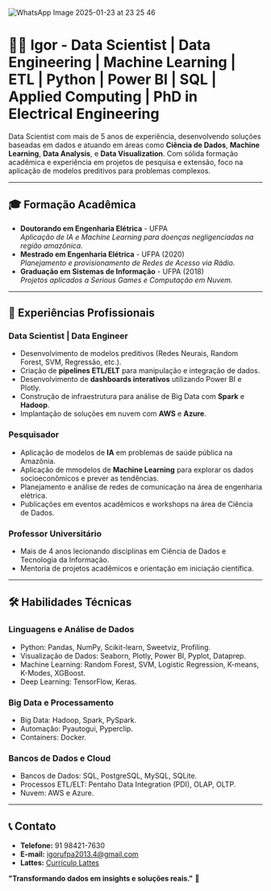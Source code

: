 
![WhatsApp Image 2025-01-23 at 23 25 46](https://github.com/user-attachments/assets/7a90878b-7561-4a6c-85d0-cbc680465e9a)

# 👨‍💻 **Igor - Data Scientist | Data Engineering | Machine Learning | ETL | Python | Power BI | SQL | Applied Computing | PhD in Electrical Engineering**  

Data Scientist com mais de 5 anos de experiência, desenvolvendo soluções baseadas em dados e atuando em áreas como **Ciência de Dados**, **Machine Learning**, **Data Analysis**, e **Data Visualization**. Com sólida formação acadêmica e experiência em projetos de pesquisa e extensão, foco na aplicação de modelos preditivos para problemas complexos.

---

## 🎓 **Formação Acadêmica**
- **Doutorando em Engenharia Elétrica** - UFPA  
  *Aplicação de IA e Machine Learning para doenças negligenciadas na região amazônica.*  
- **Mestrado em Engenharia Elétrica** - UFPA (2020)  
  *Planejamento e provisionamento de Redes de Acesso via Rádio.*  
- **Graduação em Sistemas de Informação** - UFPA (2018)  
  *Projetos aplicados a Serious Games e Computação em Nuvem.*

---

## 💼 **Experiências Profissionais**
### **Data Scientist | Data Engineer**
- Desenvolvimento de modelos preditivos (Redes Neurais, Random Forest, SVM, Regressão, etc.).  
- Criação de **pipelines ETL/ELT** para manipulação e integração de dados.  
- Desenvolvimento de **dashboards interativos** utilizando Power BI e Plotly.  
- Construção de infraestrutura para análise de Big Data com **Spark** e **Hadoop**.  
- Implantação de soluções em nuvem com **AWS** e **Azure**.  

### **Pesquisador**
- Aplicação de modelos de **IA** em problemas de saúde pública na Amazônia.
- Aplicação de mmodelos de **Machine Learning**  para explorar os dados socioeconômicos e prever as tendências.
- Planejamento e análise de redes de comunicação na área de engenharia elétrica.  
- Publicações em eventos acadêmicos e workshops na área de Ciência de Dados.

### **Professor Universitário**
- Mais de 4 anos lecionando disciplinas em Ciência de Dados e Tecnologia da Informação.  
- Mentoria de projetos acadêmicos e orientação em iniciação científica.

---

## 🛠️ **Habilidades Técnicas**
### **Linguagens e Análise de Dados**
- Python: Pandas, NumPy, Scikit-learn, Sweetviz, Profiling.  
- Visualização de Dados: Seaborn, Plotly, Power BI, Pyplot, Dataprep.  
- Machine Learning: Random Forest, SVM, Logistic Regression, K-means, K-Modes, XGBoost.  
- Deep Learning: TensorFlow, Keras.  

### **Big Data e Processamento**
- Big Data: Hadoop, Spark, PySpark.  
- Automação: Pyautogui, Pyperclip.  
- Containers: Docker.  

### **Bancos de Dados e Cloud**
- Bancos de Dados: SQL, PostgreSQL, MySQL, SQLite.  
- Processos ETL/ELT: Pentaho Data Integration (PDI), OLAP, OLTP.  
- Nuvem: AWS e Azure.  

---

## 📞 **Contato**
- **Telefone:** 91 98421-7630  
- **E-mail:** igorufpa2013.4@gmail.com  
- **Lattes:** [Currículo Lattes](http://lattes.cnpq.br/6677376621642966)  

**"Transformando dados em insights e soluções reais."** 🚀  
